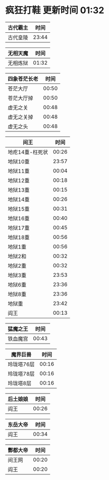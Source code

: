 # 疯狂打鞋 更新时间 01:32

| 古代霸主   | 时间    |
|--------|-------|
| 古代皇陵 | 23:44 |

| 无相天魔   | 时间    |
|--------|-------|
| 无相炼狱 | 01:32 |

| 四象苍茫长老   | 时间    |
|--------|-------|
| 苍茫大厅 | 00:50 |
| 苍茫大厅掉 | 00:50 |
| 虚无之关 | 00:48 |
| 虚无之关掉 | 00:48 |
| 虚无之头 | 00:48 |

| 间王   | 时间    |
|--------|-------|
| 地疙14重-枉死状 | 00:26 |
| 地狱10重 | 23:57 |
| 地狱11重 | 00:04 |
| 地狱12重 | 00:18 |
| 地狱13重 | 00:15 |
| 地狱14重 | 00:26 |
| 地狱15重 | 00:31 |
| 地狱16重 | 00:40 |
| 地狱17重 | 00:45 |
| 地狱18重 | 00:56 |
| 地狱1重 | 00:56 |
| 地狱2和 | 00:32 |
| 地狱2重 | 00:32 |
| 地狱3重 | 23:53 |
| 地狱6重 | 23:36 |
| 地狱8重 | 23:36 |
| 地狱重 | 23:42 |
| 阎王 | 00:13 |

| 猛魔之王   | 时间    |
|--------|-------|
| 铁血魔宫 | 00:43 |

| 魔界巨兽   | 时间    |
|--------|-------|
| 玲珑塔76层 | 00:16 |
| 玲珑塔78层 | 00:16 |
| 玲珑塔8层 | 00:16 |

| 后土娘娘   | 时间    |
|--------|-------|
| 阎王 | 00:26 |

| 东岳大帝   | 时间    |
|--------|-------|
| 阎王 | 00:34 |

| 酆都大帝   | 时间    |
|--------|-------|
| 间王网 | 00:20 |
| 阎王 | 00:20 |